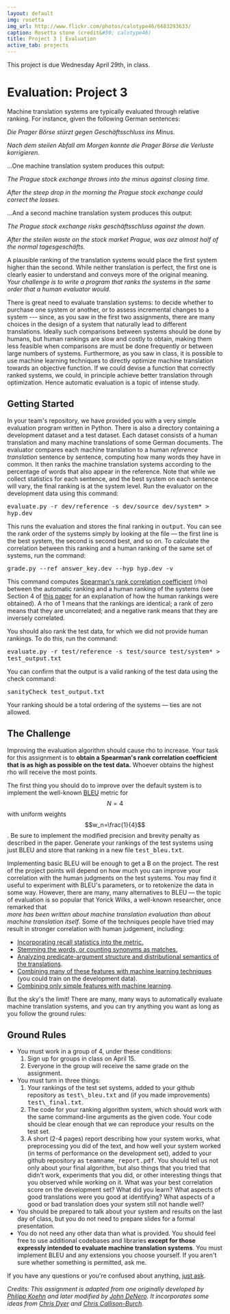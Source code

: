 ```yaml
---
layout: default
img: rosetta
img_url: http://www.flickr.com/photos/calotype46/6683293633/
caption: Rosetta stone (credit&#59; calotype46)
title: Project 3 | Evaluation
active_tab: projects
---
```


<div class="alert alert-info">
This project is due Wednesday April 29th, in class.
</div>

Evaluation:  <span class="text-muted">Project 3</span>
=============================================================

Machine translation systems are typically evaluated through relative
ranking. For instance, given the following German sentences:

*Die Prager Börse stürzt gegen Geschäftsschluss ins Minus.*

*Nach dem steilen Abfall am Morgen konnte die Prager Börse die Verluste korrigieren.*

...One machine translation system produces this output:

*The Prague stock exchange throws into the minus against closing time.*

*After the steep drop in the morning the Prague stock exchange could correct the losses.*

...And a second machine translation system produces this output:

*The Prague stock exchange risks geschäftsschluss against the down.*

*After the steilen waste on the stock market Prague, was aez almost half of the normal tagesgeschäfts.*

A plausible ranking of the translation systems would place the first
system higher than the second. While neither translation is perfect, the 
first one is clearly easier to understand and conveys more of the original
meaning. *Your challenge is to write a program that ranks the systems in 
the same order that a human evaluator would.*

There is great need to evaluate translation systems: to 
decide whether to purchase one system or another, or to assess incremental
changes to a system --- since, as you saw in the first two assignments,
there are many choices in the design of a system that naturally lead to
different translations. Ideally such comparisons between systems should be 
done by humans, but human rankings are slow and costly to obtain, making 
them less feasible when comparisons are must be done frequently or between 
large numbers of systems. Furthermore, as you saw in class, it is possible
to use machine learning techniques to directly optimize machine translation 
towards an objective function. If we could devise a function that 
correctly ranked systems, we could, in principle achieve better translation
through optimization. Hence automatic evaluation is a topic of intense study.
 
## Getting Started

In your team's repository, we have provided you with a very simple
evaluation program written in Python. There is also a directory containing
a development dataset and a test dataset. Each dataset consists of 
a human translation and many machine translations of some German documents.
The evaluator compares each machine translation to a human 
*reference translation* sentence by sentence, computing how many words 
they have in common. It then ranks the machine translation systems according 
to the percentage of words that also appear in the reference. Note that while we
collect statistics for each sentence, and the best system on each sentence
will vary, the final ranking is at the system level.
Run the evaluator on the development data using this command:

<tt>evaluate.py -r dev/reference -s dev/source dev/system* &gt; hyp.dev</tt>

This runs the evaluation and stores the final ranking in 
<tt>output</tt>. You can see the rank order of the systems simply by looking
at the file &mdash; the first line is the best system, the second is second
best, and so on. To calculate the correlation between this ranking and a 
human ranking of the same set of systems, run the command:

<tt>grade.py --ref answer_key.dev --hyp hyp.dev -v </tt>

This command computes 
<a href="http://en.wikipedia.org/wiki/Spearman%27s_rank_correlation_coefficient">Spearman's rank correlation coefficient</a>
(rho) between the automatic ranking
and a human ranking of the systems (see Section 4 of 
<a href="http://aclweb.org/anthology-new/W/W11/W11-2103.pdf">this paper</a> for an explanation
of how the human rankings were obtained). A rho of 1 means that the rankings
are identical; a rank of zero means that they are uncorrelated; and a negative
rank means that they are inversely correlated.

You should also rank the test data, for which we did not provide human
rankings. To do this, run the command:

<tt>evaluate.py -r test/reference -s test/source test/system* &gt; test\_output.txt</tt>

You can confirm that the output is a valid ranking of the test data 
using the check command:

<tt>sanityCheck test\_output.txt</tt>

Your ranking should be a total ordering of the systems &mdash; ties are not allowed.

## The Challenge

Improving the evaluation algorithm should cause rho
to increase. Your task for this assignment is to <b>obtain a
Spearman's rank correlation coefficient that is as high as possible on the 
test data.</b> Whoever obtains the highest rho will receive the most 
points. 

The first thing you should do to improve over the default system is to implement the 
well-known <a href="http://aclweb.org/anthology-new/P/P02/P02-1040.pdf">BLEU</a>
metric for $$N=4$$ with uniform weights $$w_n=\frac{1}{4}$$. Be sure
to implement the modified precision and brevity penalty as described
in the paper. Generate your rankings of the test systems using just
BLEU and store that ranking in a new file <tt>test\_bleu.txt</tt>.

Implementing basic BLEU will be enough to get a B on the project. The
rest of the project points will depend on how much you can improve
your correlation with the human judgments on the test systems. You may find it useful to experiment with BLEU's parameters,
or to retokenize the data in some way. However, there are many, many 
alternatives to BLEU &mdash; the topic of evaluation is so popular that
Yorick Wilks, a well-known researcher, once remarked that  
*more has been written about machine translation evaluation than about
machine translation itself*. Some of the techniques people have tried
may result in stronger correlation with human judgement, including:

<ul>
  <li><a href="http://aclweb.org/anthology-new/W/W11/W11-2105.pdf">Incorporating recall statistics into the metric.</a></li>
  <li><a href="http://aclweb.org/anthology-new/W/W07/W07-0734.pdf">Stemming the words, or counting synonyms as matches.</a></li>
  <li><a href="http://aclweb.org/anthology-new/W/W11/W11-2112.pdf">Analyzing predicate-argument structure and distributional semantics of the translations</a>.</li>
  <li><a href="http://aclweb.org/anthology-new/W/W11/W11-2106.pdf">Combining many of these features with machine learning techniques</a> (you could train on the development data).</li>
  <li><a href="http://aclweb.org/anthology-new/W/W11/W11-2113.pdf">Combining only simple features with machine learning</a>.</li>
</ul>

But the sky's the limit! There are many, many ways to automatically evaluate
machine translation systems, and you can try anything you want as long as you follow the ground rules:

## Ground Rules

<ul>
<li>
   You must work in a group of 4, under these conditions: 
   <ol>
   <li>
   Sign up for groups in class on April 15.
   </li>
   <li>
   Everyone in the group will receive the same grade on the assignment. 
   </li>
  </ol>
</li>
<li> You must turn in three things:
  <ol>
  <li>Your rankings of the test set systems, added to your github repository as
  <tt>test\_bleu.txt</tt> and (if you made improvements) <tt>test\_final.txt</tt>. </li>
  <li> The code for your ranking algorithm system, which should work
  with the same command-line arguments as the given code. Your code
  should be clear enough that we can reproduce your results on the
  test set. 
  </li>
  <li> A short (2-4 pages) report describing how your system works,
  what preprocessing you did of the text, and how well your system
  worked (in terms of performance on the development set), added to your github repository as <tt>teamname_report.pdf</tt>.
You should tell us not only about your final algorithm, but also things that you tried that didn't work, experiments that
  you did, or other interesting things that you observed while working
  on it. What was your best correlation score on the development set?
  What did you learn? What aspects of good translations were you good
  at identifying? What aspects of a good or bad translation does your
  system still not handle well?
  </li>
  </ol>
  </li>
  <li>
  You should be prepared to talk about your system and results on the
  last day of class, but you do not need to prepare slides for a
  formal presentation. 
  </li>
<li>
You do not need any other data than what is provided. You should feel 
   free to use additional codebases and libraries <b>except for those
   expressly intended to evaluate machine translation systems</b>. 
   You must implement BLEU and any extensions you choose yourself. 
   If you aren't sure whether 
   something is permitted, ask me.
</li>
</ul>
If you have any questions or you're confused about anything,
<a href="https://piazza.com/class/i4ugmh3p8hx459">just ask</a>.

*Credits: This assignment is adapted from one originally developed by 
[Philipp Koehn](http://homepages.inf.ed.ac.uk/pkoehn/)
and later modified by [John DeNero](http://www.denero.org/). It
incorporates some ideas from
[Chris Dyer](http://www.cs.cmu.edu/~cdyer) and [Chris Callison-Burch](http://www.cis.upenn.edu/~ccb/).*
